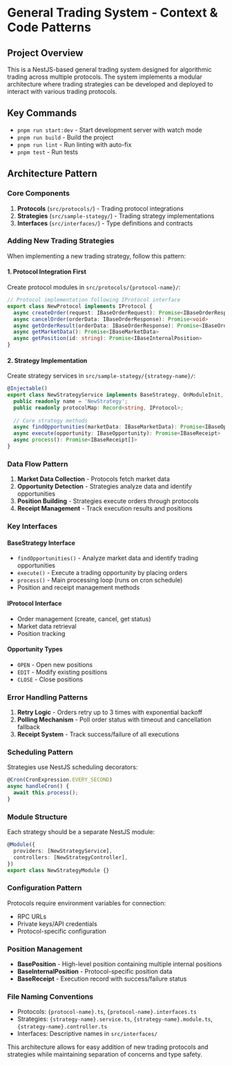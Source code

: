 # General Trading System - Context & Code Patterns

## Project Overview
This is a NestJS-based general trading system designed for algorithmic trading across multiple protocols. The system implements a modular architecture where trading strategies can be developed and deployed to interact with various trading protocols.

## Key Commands
- `pnpm run start:dev` - Start development server with watch mode
- `pnpm run build` - Build the project
- `pnpm run lint` - Run linting with auto-fix
- `pnpm test` - Run tests

## Architecture Pattern

### Core Components

1. **Protocols** (`src/protocols/`) - Trading protocol integrations
2. **Strategies** (`src/sample-stategy/`) - Trading strategy implementations  
3. **Interfaces** (`src/interfaces/`) - Type definitions and contracts

### Adding New Trading Strategies

When implementing a new trading strategy, follow this pattern:

#### 1. Protocol Integration First
Create protocol modules in `src/protocols/{protocol-name}/`:

```typescript
// Protocol implementation following IProtocol interface
export class NewProtocol implements IProtocol {
  async createOrder(request: IBaseOrderRequest): Promise<IBaseOrderResponse>
  async cancelOrder(orderData: IBaseOrderResponse): Promise<void>
  async getOrderResult(orderData: IBaseOrderResponse): Promise<IBaseOrderResult>
  async getMarketData(): Promise<IBaseMarketData>
  async getPosition(id: string): Promise<IBaseInternalPosition>
}
```

#### 2. Strategy Implementation
Create strategy services in `src/sample-stategy/{strategy-name}/`:

```typescript
@Injectable()
export class NewStrategyService implements BaseStrategy, OnModuleInit, OnModuleDestroy {
  public readonly name = 'NewStrategy';
  public readonly protocolMap: Record<string, IProtocol>;
  
  // Core strategy methods
  async findOpportunities(marketData: IBaseMarketData): Promise<IBaseOpportunity[]>
  async execute(opportunity: IBaseOpportunity): Promise<IBaseReceipt>
  async process(): Promise<IBaseReceipt[]>
}
```

### Data Flow Pattern

1. **Market Data Collection** - Protocols fetch market data
2. **Opportunity Detection** - Strategies analyze data and identify opportunities
3. **Position Building** - Strategies execute orders through protocols
4. **Receipt Management** - Track execution results and positions

### Key Interfaces

#### BaseStrategy Interface
- `findOpportunities()` - Analyze market data and identify trading opportunities
- `execute()` - Execute a trading opportunity by placing orders
- `process()` - Main processing loop (runs on cron schedule)
- Position and receipt management methods

#### IProtocol Interface  
- Order management (create, cancel, get status)
- Market data retrieval
- Position tracking

#### Opportunity Types
- `OPEN` - Open new positions
- `EDIT` - Modify existing positions  
- `CLOSE` - Close positions

### Error Handling Patterns

1. **Retry Logic** - Orders retry up to 3 times with exponential backoff
2. **Polling Mechanism** - Poll order status with timeout and cancellation fallback
3. **Receipt System** - Track success/failure of all executions

### Scheduling Pattern

Strategies use NestJS scheduling decorators:
```typescript
@Cron(CronExpression.EVERY_SECOND)
async handleCron() {
  await this.process();
}
```

### Module Structure

Each strategy should be a separate NestJS module:
```typescript
@Module({
  providers: [NewStrategyService],
  controllers: [NewStrategyController],
})
export class NewStrategyModule {}
```

### Configuration Pattern

Protocols require environment variables for connection:
- RPC URLs
- Private keys/API credentials
- Protocol-specific configuration

### Position Management

- **BasePosition** - High-level position containing multiple internal positions
- **BaseInternalPosition** - Protocol-specific position data
- **BaseReceipt** - Execution record with success/failure status

### File Naming Conventions

- Protocols: `{protocol-name}.ts`, `{protocol-name}.interfaces.ts`
- Strategies: `{strategy-name}.service.ts`, `{strategy-name}.module.ts`, `{strategy-name}.controller.ts`
- Interfaces: Descriptive names in `src/interfaces/`

This architecture allows for easy addition of new trading protocols and strategies while maintaining separation of concerns and type safety.